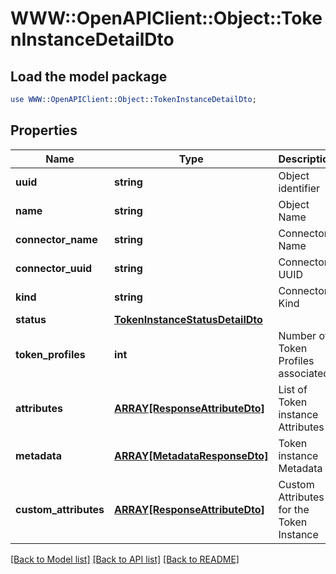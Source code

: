 # WWW::OpenAPIClient::Object::TokenInstanceDetailDto

## Load the model package
```perl
use WWW::OpenAPIClient::Object::TokenInstanceDetailDto;
```

## Properties
Name | Type | Description | Notes
------------ | ------------- | ------------- | -------------
**uuid** | **string** | Object identifier | 
**name** | **string** | Object Name | 
**connector_name** | **string** | Connector Name | [optional] 
**connector_uuid** | **string** | Connector UUID | [optional] 
**kind** | **string** | Connector Kind | [optional] 
**status** | [**TokenInstanceStatusDetailDto**](TokenInstanceStatusDetailDto.md) |  | 
**token_profiles** | **int** | Number of Token Profiles associated | 
**attributes** | [**ARRAY[ResponseAttributeDto]**](ResponseAttributeDto.md) | List of Token instance Attributes | 
**metadata** | [**ARRAY[MetadataResponseDto]**](MetadataResponseDto.md) | Token instance Metadata | [optional] 
**custom_attributes** | [**ARRAY[ResponseAttributeDto]**](ResponseAttributeDto.md) | Custom Attributes for the Token Instance | [optional] 

[[Back to Model list]](../README.md#documentation-for-models) [[Back to API list]](../README.md#documentation-for-api-endpoints) [[Back to README]](../README.md)



